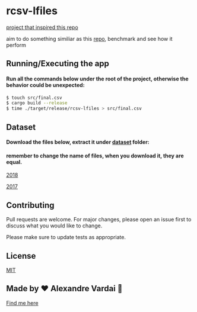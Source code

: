 # rcsv-lfiles

[project that inspired this repo](https://www.reddit.com/r/rust/comments/8833lh/performance_of_parsing_large_file_2gb/)

aim to do something similiar as this [repo](https://github.com/ErickWendel/concat-large-files-nodejs-yt), benchmark and see how it perform
## Running/Executing the app
#### Run all the commands below under the root of the project, otherwise the behavior could be unexpected:

```sh
$ touch src/final.csv
$ cargo build --release
$ time ./target/release/rcsv-lfiles > src/final.csv
```

## Dataset 
#### Download the files below, extract it under [dataset](/home/hungaro/dev/rust/rcsv-lfiles/dataset) folder:
#### remember to change the name of files, when you download it, they are equal.
[2018](https://www.kaggle.com/stackoverflow/stack-overflow-2018-developer-survey?select=survey_results_public.csv)

[2017](https://www.kaggle.com/stackoverflow/so-survey-2017?select=survey_results_public.csv)

## Contributing
Pull requests are welcome. For major changes, please open an issue first to discuss what you would like to change.

Please make sure to update tests as appropriate.

## License
[MIT](https://choosealicense.com/licenses/mit/)

## Made by ♥ Alexandre Vardai 👋 
[Find me here](https://www.linkedin.com/in/alexandre-vardai-b8255b15b/)